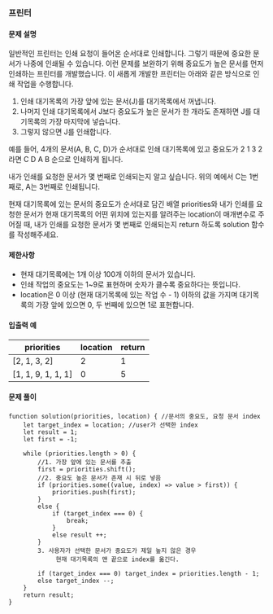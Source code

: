 ### 프린터

#### 문제 설명

일반적인 프린터는 인쇄 요청이 들어온 순서대로 인쇄합니다. 그렇기 때문에 중요한 문서가 나중에 인쇄될 수 있습니다. 이런 문제를 보완하기 위해 중요도가 높은 문서를 먼저 인쇄하는 프린터를 개발했습니다. 이 새롭게 개발한 프린터는 아래와 같은 방식으로 인쇄 작업을 수행합니다.

1. 인쇄 대기목록의 가장 앞에 있는 문서(J)를 대기목록에서 꺼냅니다.
2. 나머지 인쇄 대기목록에서 J보다 중요도가 높은 문서가 한 개라도 존재하면 J를 대기목록의 가장 마지막에 넣습니다.
3. 그렇지 않으면 J를 인쇄합니다.

예를 들어, 4개의 문서(A, B, C, D)가 순서대로 인쇄 대기목록에 있고 중요도가 2 1 3 2 라면 C D A B 순으로 인쇄하게 됩니다.

내가 인쇄를 요청한 문서가 몇 번째로 인쇄되는지 알고 싶습니다. 위의 예에서 C는 1번째로, A는 3번째로 인쇄됩니다.

현재 대기목록에 있는 문서의 중요도가 순서대로 담긴 배열 priorities와 내가 인쇄를 요청한 문서가 현재 대기목록의 어떤 위치에 있는지를 알려주는 location이 매개변수로 주어질 때, 내가 인쇄를 요청한 문서가 몇 번째로 인쇄되는지 return 하도록 solution 함수를 작성해주세요.

#### 제한사항

- 현재 대기목록에는 1개 이상 100개 이하의 문서가 있습니다.
- 인쇄 작업의 중요도는 1~9로 표현하며 숫자가 클수록 중요하다는 뜻입니다.
- location은 0 이상 (현재 대기목록에 있는 작업 수 - 1) 이하의 값을 가지며 대기목록의 가장 앞에 있으면 0, 두 번째에 있으면 1로 표현합니다.

#### 입출력 예
priorities	| location	| return
|---|---|---|
[2, 1, 3, 2] |	2	|1
[1, 1, 9, 1, 1, 1]	|0|	5


#### 문제 풀이
```
function solution(priorities, location) { //문서의 중요도, 요청 문서 index
    let target_index = location; //user가 선택한 index
    let result = 1;
    let first = -1;
    
    while (priorities.length > 0) {
        //1. 가장 앞에 있는 문서를 추출
        first = priorities.shift();
        //2. 중요도 높은 문서가 존재 시 뒤로 넣음
        if (priorities.some((value, index) => value > first)) {
            priorities.push(first);
        }
        else {
            if (target_index === 0) {
                break;
            }
            else result ++;
        }
        3. 사용자가 선택한 문서가 중요도가 제일 높지 않은 경우
             현재 대기목록의 맨 끝으로 index를 옮긴다.
        
        if (target_index === 0) target_index = priorities.length - 1;
        else target_index --;
    }
    return result;
}

```